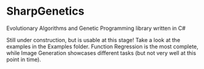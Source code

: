 # SharpGenetics
Evolutionary Algorithms and Genetic Programming library written in C#

Still under construction, but is usable at this stage! Take a look at the examples in the Examples folder. Function Regression is the most complete, while Image Generation showcases different tasks (but not very well at this point in time).